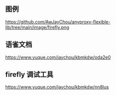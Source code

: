 ## 图例

https://github.com/AwJayChou/anyproxy-flexible-lib/tree/main/image/firefly.png

## 语雀文档

https://www.yuque.com/jaychou/kbmkdw/oda2e0

## firefly 调试工具

https://www.yuque.com/jaychou/kbmkdw/nn8lus